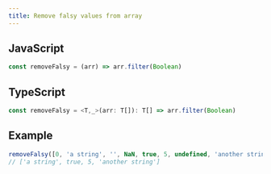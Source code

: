 ```yaml
---
title: Remove falsy values from array
---
```


## JavaScript
```js
const removeFalsy = (arr) => arr.filter(Boolean)
```

## TypeScript
```ts
const removeFalsy = <T,_>(arr: T[]): T[] => arr.filter(Boolean)
```

## Example
```js
removeFalsy([0, 'a string', '', NaN, true, 5, undefined, 'another string', false])
// ['a string', true, 5, 'another string']
```
